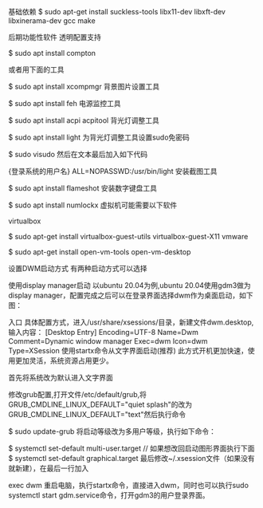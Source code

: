 基础依赖
$ sudo apt-get install suckless-tools libx11-dev libxft-dev libxinerama-dev gcc make

后期功能性软件
透明配置支持

$ sudo apt install compton

或者用下面的工具

$ sudo apt install xcompmgr
背景图片设置工具

$ sudo apt install feh
电源监控工具

$ sudo apt install acpi acpitool
背光灯调整工具

$ sudo apt install light
为背光灯调整工具设置sudo免密码

$ sudo visudo
然后在文本最后加入如下代码

{登录系统的用户名} ALL=NOPASSWD:/usr/bin/light
安装截图工具

$ sudo apt install flameshot
安装数字键盘工具

$ sudo apt install numlockx
虚拟机可能需要以下软件

virtualbox

$ sudo apt-get install virtualbox-guest-utils virtualbox-guest-X11
vmware

$ sudo apt-get install open-vm-tools open-vm-desktop

设置DWM启动方式
有两种启动方式可以选择

使用display manager启动
以ubuntu 20.04为例,ubuntu 20.04使用gdm3做为display manager，配置完成之后可以在登录界面选择dwm作为桌面启动，如下图：


入口
具体配置方式，进入/usr/share/xsessions/目录，新建文件dwm.desktop,输入内容：
[Desktop Entry]
Encoding=UTF-8
Name=Dwm
Comment=Dynamic window manager
Exec=dwm
Icon=dwm
Type=XSession
使用startx命令从文字界面启动(推荐)
此方式开机更加快速，使用更加灵活，系统资源占用更少。

首先将系统改为默认进入文字界面

修改grub配置,打开文件/etc/default/grub,将GRUB_CMDLINE_LINUX_DEFAULT="quiet splash"的改为GRUB_CMDLINE_LINUX_DEFAULT="text"然后执行命令

$ sudo update-grub
将启动等级改为多用户等级，执行如下命令：

$ systemctl set-default multi-user.target 
// 如果想改回启动图形界面执行下面
$ systemctl set-default graphical.target
最后修改~/.xsession文件（如果没有就新建），在最后一行加入

exec dwm
重启电脑，执行startx命令，直接进入dwm，同时也可以执行sudo systemctl start gdm.service命令，打开gdm3的用户登录界面。
